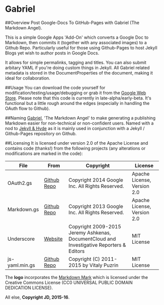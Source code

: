 # Gabriel

##Overview
Post Google-Docs To GitHub-Pages with Gabriel (The Markdown Angel).

This is a simple Google Apps 'Add-On' which converts a Google Doc to Markdown, then commits it (together with any associated images) to a Github Repo. Particularly useful for those using Github-Pages to host Jekyll Blogs yet wish to author posts in Google Docs.

It allows for simple permalinks, tagging and titles. You can also submit arbitary YAML if you're doing custom things in Jekyll. All Gabriel related metadata is stored in the DocumentProperties of the document, making it ideal for collaboration.

##Usage
You can download the code yourself for modification/testing/usage/debugging or grab it from the [Google Web Store](https://chrome.google.com/webstore/detail/gabriel-the-markdown-ange/okimajjeocnndpifeelaajdebkkbckff). Please note that this code is currently in late-alpha/early-beta. It's functional but a little rough around the edges (especially in handling the OAuth flow to Github).

##Naming
[Gabriel](https://en.wikipedia.org/wiki/Gabriel), 'The Markdown Angel' to make generating a publishing Markdown easier for non-technical or non-confident users. Named with a nod to [Jekyll & Hyde](https://en.wikipedia.org/wiki/Strange_Case_of_Dr_Jekyll_and_Mr_Hyde) as it is mainly used in conjunction with a Jekyll / Github-Pages repository on Github.

##Licensing
It is licensed under version 2.0 of the Apache License and contains code (thanks!) from the following projects (any alterations or modifications are marked in the code):

|File|From|Copyright|License|
|---|---|---|---|
|OAuth2.gs|[Github Repo](https://github.com/googlesamples/apps-script-oauth2)|Copyright 2014 Google Inc. All Rights Reserved.|Apache License, Version 2.0|
|Markdown.gs|[Github Repo](https://github.com/mangini/gdocs2md)|Copyright 2013 Google Inc. All Rights Reserved.|Apache License, Version 2.0|
|Underscore|[Website](http://underscorejs.org)|Copyright 2009-2015 Jeremy Ashkenas, DocumentCloud and Investigative Reporters & Editors|MIT License|
|js-yaml.min.gs|[Github Repo](https://github.com/nodeca/js-yaml)|Copyright (C) 2011-2015 by Vitaly Puzrin|MIT License|

The __logo__ incorporates the [Markdown Mark](https://github.com/dcurtis/markdown-mark) which is licensed under the Creative Commons License (CC0 UNIVERSAL PUBLIC DOMAIN DEDICATION LICENSE).

All else, __Copyright JD, 2015-16__.
